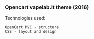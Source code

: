 ### Opencart vapelab.lt theme (2016)


Technologies used:

```
OpenCart MVC - structure
CSS - layout and design
```
